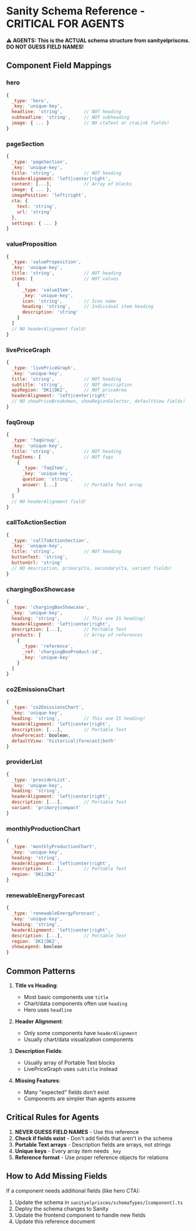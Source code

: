 # Sanity Schema Reference - CRITICAL FOR AGENTS

**⚠️ AGENTS: This is the ACTUAL schema structure from sanityelpriscms. DO NOT GUESS FIELD NAMES!**

## Component Field Mappings

### hero
```javascript
{
  _type: 'hero',
  _key: 'unique-key',
  headline: 'string',        // NOT heading
  subheadline: 'string',     // NOT subheading  
  image: { ... }             // NO ctaText or ctaLink fields!
}
```

### pageSection
```javascript
{
  _type: 'pageSection',
  _key: 'unique-key',
  title: 'string',           // NOT heading
  headerAlignment: 'left|center|right',
  content: [...],            // Array of blocks
  image: { ... },
  imagePosition: 'left|right',
  cta: {
    text: 'string',
    url: 'string'
  },
  settings: { ... }
}
```

### valueProposition
```javascript
{
  _type: 'valueProposition',
  _key: 'unique-key',
  title: 'string',           // NOT heading
  items: [                   // NOT values
    {
      _type: 'valueItem',
      _key: 'unique-key',
      icon: 'string',        // Icon name
      heading: 'string',     // Individual item heading
      description: 'string'
    }
  ]
  // NO headerAlignment field!
}
```

### livePriceGraph
```javascript
{
  _type: 'livePriceGraph',
  _key: 'unique-key',
  title: 'string',           // NOT heading
  subtitle: 'string',        // NOT description
  apiRegion: 'DK1|DK2',      // NOT priceArea
  headerAlignment: 'left|center|right'
  // NO showPriceBreakdown, showRegionSelector, defaultView fields!
}
```

### faqGroup
```javascript
{
  _type: 'faqGroup',
  _key: 'unique-key',
  title: 'string',           // NOT heading
  faqItems: [                // NOT faqs
    {
      _type: 'faqItem',
      _key: 'unique-key',
      question: 'string',
      answer: [...]          // Portable Text array
    }
  ]
  // NO headerAlignment field!
}
```

### callToActionSection
```javascript
{
  _type: 'callToActionSection',
  _key: 'unique-key',
  title: 'string',           // NOT heading
  buttonText: 'string',
  buttonUrl: 'string'
  // NO description, primaryCta, secondaryCta, variant fields!
}
```

### chargingBoxShowcase
```javascript
{
  _type: 'chargingBoxShowcase',
  _key: 'unique-key',
  heading: 'string',         // This one IS heading!
  headerAlignment: 'left|center|right',
  description: [...],        // Portable Text
  products: [                // Array of references
    {
      _type: 'reference',
      _ref: 'chargingBoxProduct-id',
      _key: 'unique-key'
    }
  ]
}
```

### co2EmissionsChart
```javascript
{
  _type: 'co2EmissionsChart',
  _key: 'unique-key',
  heading: 'string',         // This one IS heading!
  headerAlignment: 'left|center|right',
  description: [...],        // Portable Text
  showForecast: boolean,
  defaultView: 'historical|forecast|both'
}
```

### providerList
```javascript
{
  _type: 'providerList',
  _key: 'unique-key',
  heading: 'string',
  headerAlignment: 'left|center|right',
  description: [...],        // Portable Text
  variant: 'primary|compact'
}
```

### monthlyProductionChart
```javascript
{
  _type: 'monthlyProductionChart',
  _key: 'unique-key',
  heading: 'string',
  headerAlignment: 'left|center|right',
  description: [...],        // Portable Text
  region: 'DK1|DK2'
}
```

### renewableEnergyForecast
```javascript
{
  _type: 'renewableEnergyForecast',
  _key: 'unique-key',
  heading: 'string',
  headerAlignment: 'left|center|right',
  description: [...],        // Portable Text
  region: 'DK1|DK2',
  showLegend: boolean
}
```

## Common Patterns

1. **Title vs Heading**: 
   - Most basic components use `title`
   - Chart/data components often use `heading`
   - Hero uses `headline`

2. **Header Alignment**:
   - Only some components have `headerAlignment`
   - Usually chart/data visualization components

3. **Description Fields**:
   - Usually array of Portable Text blocks
   - LivePriceGraph uses `subtitle` instead

4. **Missing Features**:
   - Many "expected" fields don't exist
   - Components are simpler than agents assume

## Critical Rules for Agents

1. **NEVER GUESS FIELD NAMES** - Use this reference
2. **Check if fields exist** - Don't add fields that aren't in the schema
3. **Portable Text arrays** - Description fields are arrays, not strings
4. **Unique keys** - Every array item needs `_key`
5. **Reference format** - Use proper reference objects for relations

## How to Add Missing Fields

If a component needs additional fields (like hero CTA):
1. Update the schema in `sanityelpriscms/schemaTypes/[component].ts`
2. Deploy the schema changes to Sanity
3. Update the frontend component to handle new fields
4. Update this reference document